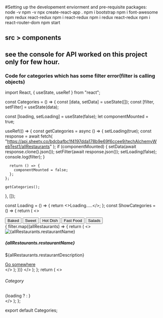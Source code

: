 #Setting up the developement enviorment and pre-requisite packages:
    node -v
    npm -v
    npx create-react-app .
    npm i bootstrap
    npm i font-awesome
    npm redux react-redux
    npm i react-redux
    npm i redux react-redux
    npm i react-router-dom
    npm start

## src > components
## see the console for API worked on this project only for few hour.
### Code for categories which has some filter error(filter is calling objects)
  import React, { useState, useRef } from "react";

const Categories = () => {
  const [data, setData] = useState([]);
  const [filter, setFilter] = useState(data);

  const [loading, setLoading] = useState(false);
  let componentMounted = true;

  useRef(() => {
    const getCategories = async () => {
      setLoading(true);
      const response = await fetch(
        "https://api.sheety.co/bdcbafbc1f4197dda178b9e69f6ccee9/techAlchemyWebTest1/allRestaurants"
      );
      if (componentMounted) {
        setData(await response.clone().json());
        setFilter(await response.json());
        setLoading(false);
        console.log(filter);
      }

      return () => {
        componentMounted = false;
      };
    };

    getCategories();
  }, []);

  const Loading = () => {
    return <>Loading.....</>;
  };
  const ShowCategories = () => {
    return (
      <>
        <div className="buttons d-flex justify-content-center mb-5 pb-5">
          <button className="btn btn-outline-dark me-2">Baked</button>
          <button className="btn btn-outline-dark me-2">Sweet</button>
          <button className="btn btn-outline-dark me-2">Hot Dish</button>
          <button className="btn btn-outline-dark me-2">Fast Food</button>
          <button className="btn btn-outline-dark me-2">Salads</button>
        </div>
        {
        filter.map((allRestaurants) => {
          return (
            <>
              <div className="col-md-3">
                <div class="card h-100 text-center p-4" key={allRestaurants.id}>
                  <img src={allRestaurants.restaurantImage} class="card-img-top" alt={allRestaurants.restaurantName} />
                  <div class="card-body">
                    <h5 class="card-title">{allRestaurants.restaurantName}</h5>
                    <p class="card-text">
                      ${allRestaurants.restaurantDescription}
                    </p>
                    <a href="Restaurants" class="btn btn-primary">
                      Go somewhere
                    </a>
                  </div>
                </div>
              </div>
            </>
          );
        })}
      </>
    );
  };
  return (
    <>
      <div>
        <div className="container my-4 py-4">
          <div className="row">
            <div className="col-12 mb-4">
              <h6 className="display-6 fw-bolder">
                Category
              </h6>
            </div>
          </div>
          <div className="row">
            {loading ? <Loading /> : <ShowCategories />}
          </div>
        </div>
      </div>
    </>
  );
};

export default Categories;
